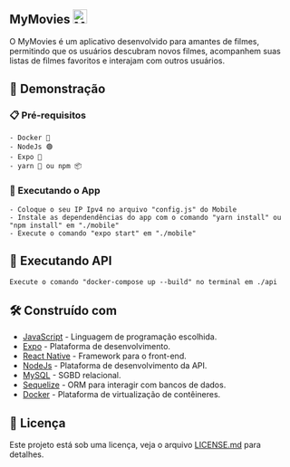 
## MyMovies <img src="https://cdn.discordapp.com/attachments/1125604141356560458/1215805445869146173/circleIcon.png?ex=65fe160e&is=65eba10e&hm=07f9701c87e7a703f2cd0d7bf87bf6cb1cd93652d493fc802749173552a332b5&" alt="MyMovies" width="25" height="25">

O MyMovies é um aplicativo desenvolvido para amantes de filmes, permitindo que os usuários descubram novos filmes, acompanhem suas listas de filmes favoritos e interajam com outros usuários.


## 🎨 Demonstração


<div>
    
</div>



### 📋 Pré-requisitos
```
- Docker 🐋
- NodeJs 🟢
- Expo 📱
- yarn 🧶 ou npm 📦
```


### 🚀 Executando o App
```
- Coloque o seu IP Ipv4 no arquivo "config.js" do Mobile
- Instale as dependendências do app com o comando "yarn install" ou "npm install" em "./mobile"
- Execute o comando "expo start" em "./mobile"
```


## 🏃 Executando API
```
Execute o comando "docker-compose up --build" no terminal em ./api
```


## 🛠️ Construído com

* [JavaScript](https://www.javascript.com/) - Linguagem de programação escolhida.
* [Expo](https://expo.dev/) - Plataforma de desenvolvimento.
* [React Native](https://reactnative.dev/) - Framework para o front-end.
* [NodeJs](https://nodejs.org/en) - Plataforma de desenvolvimento da API.
* [MySQL](https://www.mysql.com/) - SGBD relacional.
* [Sequelize](https://sequelize.org/) - ORM para interagir com bancos de dados.
* [Docker](https://www.docker.com/) - Plataforma de virtualização de contêineres.

## 📄 Licença

Este projeto está sob uma licença, veja o arquivo [LICENSE.md](https://github.com/davixmns/MyMovies/blob/main/LICENSE) para detalhes.

